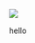 <a href="https://www.juncture-digital.org"><img src="https://juncture-digital.github.io/juncture/static/images/ve-button.png"></a>

hello
<param ve-compare
src="wc:Larix_decidua_Modrzew_europejski_2023-06-25_01.jpg"
caption="Swipe across images to view the conditions of the European Larch in winter and in summer.">
<param ve-compare
src="wc:Larix_sibirica_-_Siperianlehtikuusi,_Sibirisk_lärk,_Siberian_larch_IMG_9213_C.JPG">
